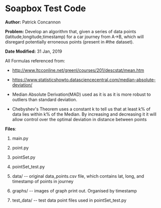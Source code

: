 # Soapbox Test Code 


**Author:** Patrick Concannon

**Problem:** Develop an algorithm that, given a series of data
points (latitude,longitude,timestamp) for a car journey from
A->B, which will disregard potentially erroneous points
(present in #the dataset).

**Date Modified:** 31 Jan, 2019


All Formulas referenced from: 
-  http://www.ltcconline.net/greenl/courses/201/descstat/mean.htm
-  https://www.statisticshowto.datasciencecentral.com/median-absolute-deviation/
 
-  Median Absolute Derivation(MAD) used as it is
  as it is more robust to outliers than standard deviation.

-  Chebyshev's Theorem uses a constant k to tell us that at 
  least k%  of data lies within k%  of the Median. By increasing
  and decreasing it it will allow control over the optimal deviation
  in distance between points
  
**Files**: 
1. main.py
2. point.py
3. pointSet.py
4. pointSet_test.py

5. data/ -- original data_points.csv file, which contains lat, long, and timestamp of points in journey
6. graphs/ -- images of graph print out. Organised by timestamp
7. test_data/ -- test data point files used in pointSet_test.py
